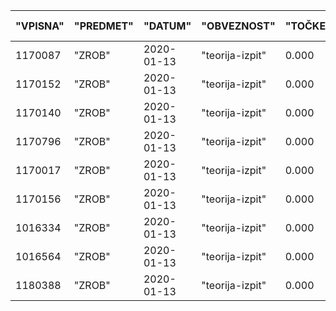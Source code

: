 | "VPISNA" | "PREDMET" | "DATUM" | "OBVEZNOST" | "TOČKE" | "OCENA [%]" |
|---|---|---|---|---|---|
| 1170087 | "ZROB" | 2020-01-13 | "teorija-izpit" | 0.000 | 61.0 |
| 1170152 | "ZROB" | 2020-01-13 | "teorija-izpit" | 0.000 | 67.0 |
| 1170140 | "ZROB" | 2020-01-13 | "teorija-izpit" | 0.000 | 83.0 |
| 1170796 | "ZROB" | 2020-01-13 | "teorija-izpit" | 0.000 | 67.0 |
| 1170017 | "ZROB" | 2020-01-13 | "teorija-izpit" | 0.000 | 39.0 |
| 1170156 | "ZROB" | 2020-01-13 | "teorija-izpit" | 0.000 | 67.0 |
| 1016334 | "ZROB" | 2020-01-13 | "teorija-izpit" | 0.000 | 50.0 |
| 1016564 | "ZROB" | 2020-01-13 | "teorija-izpit" | 0.000 | 39.0 |
| 1180388 | "ZROB" | 2020-01-13 | "teorija-izpit" | 0.000 | 61.0 |
